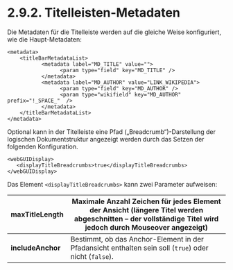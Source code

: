 # 2.9.2. Titelleisten-Metadaten

Die Metadaten für die Titelleiste werden auf die gleiche Weise konfiguriert, wie die Haupt-Metadaten:  


```markup
<metadata>
    <titleBarMetadataList>
           <metadata label="MD_TITLE" value="">
                 <param type="field" key="MD_TITLE" />
           </metadata>
           <metadata label="MD_AUTHOR" value="LINK_WIKIPEDIA">
                 <param type="field" key="MD_AUTHOR" />
                 <param type="wikifield" key="MD_AUTHOR" prefix="!_SPACE_"  />
           </metadata>
    </titleBarMetadataList>
</metadata>
```

Optional kann in der Titelleiste eine Pfad \(„Breadcrumb“\)-Darstellung der logischen Dokumentstruktur angezeigt werden durch das Setzen der folgenden Konfiguration. 

```markup
<webGUIDisplay>
   <displayTitleBreadcrumbs>true</displayTitleBreadcrumbs>
</webGUIDisplay>
```

Das Element `<displayTitleBreadcrumbs>` kann zwei Parameter aufweisen:

| **maxTitleLength** | Maximale Anzahl Zeichen für jedes Element der Ansicht \(längere Titel werden abgeschnitten – der vollständige Titel wird jedoch durch Mouseover angezeigt\)  |
| --- | --- |
| **includeAnchor** | Bestimmt, ob das Anchor-Element in der Pfadansicht enthalten sein soll \(`true`\) oder nicht \(`false`\). |

